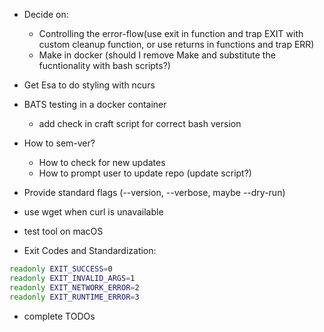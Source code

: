 - Decide on:
    - Controlling the error-flow(use exit in function and trap EXIT with custom cleanup function, or use returns in functions and trap ERR)
    - Make in docker (should I remove Make and substitute the fucntionality with bash scripts?)

- Get Esa to do styling with ncurs

- BATS testing in a docker container
    - add check in craft script for correct bash version

- How to sem-ver?
    - How to check for new updates
    - How to prompt user to update repo (update script?)

- Provide standard flags (--version, --verbose, maybe --dry-run)

- use wget when curl is unavailable

- test tool on macOS

- Exit Codes and Standardization:
```bash
readonly EXIT_SUCCESS=0
readonly EXIT_INVALID_ARGS=1
readonly EXIT_NETWORK_ERROR=2
readonly EXIT_RUNTIME_ERROR=3
```

- complete TODOs